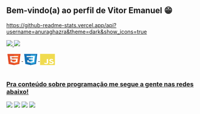 ## Bem-vindo(a) ao perfil de Vitor Emanuel 😁

https://github-readme-stats.vercel.app/api?username=anuraghazra&theme=dark&show_icons=true

 <div>
   <a href="https://github.com/vitoremanuelcruzvieira">
   <img height="180em" src="https://github-readme-stats.vercel.app/api?username=vitoremanuelcruzvieira&theme=dark&show_icons=true&theme=swift&show&include_all_commits=true&count_private=true"/>
   <img height="180em" src="https://github-readme-stats.vercel.app/api/top-langs/?username=vitoremanuelcruzvieira&layout=compact&langs_count=6&theme=swift"/>
</div>
    
<div style="display: inline_block"><br>
  <img align="center" alt="HTML" height="30" width="40" src="https://raw.githubusercontent.com/devicons/devicon/master/icons/html5/html5-original.svg">
  <img align="center" alt="CSS" height="30" width="40" src="https://raw.githubusercontent.com/devicons/devicon/master/icons/css3/css3-original.svg">
  <img align="center" alt="Js" height="30" width="40" src="https://raw.githubusercontent.com/devicons/devicon/master/icons/javascript/javascript-plain.svg">
</div>
 
<br>
 
### Pra conteúdo sobre programação me segue a gente nas redes abaixo!
 
<div> 
  <a href="" target="_blank"><img src="https://img.shields.io/badge/YouTube-FF0000?style=for-the-badge&logo=youtube&logoColor=white" target="_blank"></a>
  <a href="" target="_blank"><img src="https://img.shields.io/badge/-Instagram-%23E4405F?style=for-the-badge&logo=instagram&logoColor=white" target="_blank"></a>
  <a href="" target="_blank"><img src="https://img.shields.io/badge/Discord-7289DA?style=for-the-badge&logo=discord&logoColor=white" target="_blank"></a> 
  <a href="" target="_blank"><img src="https://img.shields.io/badge/-LinkedIn-%230077B5?style=for-the-badge&logo=linkedin&logoColor=white" target="_blank"></a>
</div>
